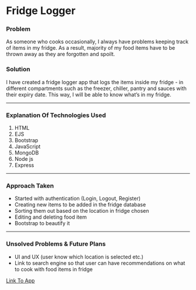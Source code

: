 # Fridge Logger

### Problem
As someone who cooks occasionally, I always have problems keeping track of items in my fridge. As a result, majority of my food items have to be thrown away as they are forgotten and spoilt.

### Solution

I have created a fridge logger app that logs the items inside my fridge - in different compartments such as the freezer, chiller, pantry and sauces with their expiry date. This way, I will be able to know what’s in my fridge.

---------------------------------------
### Explanation Of Technologies Used

1. HTML
2. EJS
3. Bootstrap
4. JavaScript
5. MongoDB
6. Node js
7. Express

---------------------------------------
### Approach Taken

- Started with authentication (Login, Logout, Register)
- Creating new items to be added in the fridge database
- Sorting them out based on the location in fridge chosen
- Editing and deleting food item
- Bootstrap to beautify it
---------------------------------------
### Unsolved Problems & Future Plans

- UI and UX (user know which location is selected etc.)
- Link to search engine so that user can have recommendations on what to cook with food items in fridge


[Link To App](https://fridgelogger1.herokuapp.com/)

